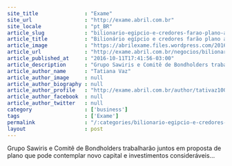 ```yaml
---
site_title               : "Exame"
site_url                 : "http://exame.abril.com.br"
site_locale              : "pt_BR"
article_slug             : "bilionario-egipcio-e-credores-farao-plano-alternativo-a-oi"
article_title            : "Bilionário egípcio e credores farão plano alternativo à Oi"
article_image            : "https://abrilexame.files.wordpress.com/2016/10/size_960_16_9_naguib_sawiris_filho_de_onsi_sawiris1.jpg?quality=70&strip=all&w=960"
article_url              : "http://exame.abril.com.br/negocios/bilionario-egipcio-se-une-a-credores-para-recuperar-oi-2/"
article_published_at     : "2016-10-11T17:41:56-03:00"
article_description      : "Grupo Sawiris e Comitê de Bondholders trabalharão juntos em proposta de plano que pode contemplar novo capital e investimentos consideráveis..."
article_author_name      : "Tatiana Vaz"
article_author_image     : null
article_author_biography : null
article_author_profile   : "http://exame.abril.com.br/author/tativaz1004/"
article_author_facebook  : null
article_author_twitter   : null
category                 : ['business']
tags                     : ['Exame']
permalink                : "/:categories/bilionario-egipcio-e-credores-farao-plano-alternativo-a-oi/"
layout                   : post
---
```


Grupo Sawiris e Comitê de Bondholders trabalharão juntos em proposta de plano que pode contemplar novo capital e investimentos consideráveis...
